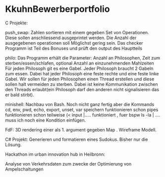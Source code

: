 # KkuhnBewerberportfolio
C Projekte:

push_swap: Zahlen sortieren mit einem gegeben Set von Operationen.
           Diese sollen anschliessend ausgeprintet werden.
           Die Anzahl der ausgegebenen operationen soll Möglichst gering sein.
           Das checker Programm ist Teil des Bonuses und prüft den output des Hauptteils

philo: Das Programm erhält die Parameter: Anzahl an Philosophen, 
                                          Zeit zum sterben/essen/schlafen, 
                                          optional Anzahl an einzunehmenden Mahlzeiten
       Für jeden Philosoph git es eine Gabel. Jeder Philosoph braucht 2 Gabeln zum essen.
       Dabei hat jeder Philosoph eine feste rechte und eine feste linke Gabel.
       Wir sollen für jeden Philosophen einen Thread erstellen und diese sollen halt vermeiden zu sterben. Dabei ist keine
       Kommunikation zwischen den Threads erlaubt(ein Philosoph darf den anderen nicht signalisieren das er bald stirbt).

minishell: Nachbau von Bash. Noch nicht ganz fertig aber die Kommands 
           cd, env, pwd, echo, export, unset, var speichern funktionieren schon
           pipes funktionieren schon teilweise (< input |..... funktioniert , fuer bspw ls -la | .... 
           muss ich noch eine Kondition einfügen.

FdF: 3D rendering einer als 1. argument gegeben Map . Wireframe Modell.


C# Projekt: Generieren und formatieren eines Sudokus. Bisher nur die Lösung.



Hackathon im urban innovation hub in Heilbronn: 

Analyse von Verkehrsdaten zum zwecke der Optimierung von Ampelschaltungen


